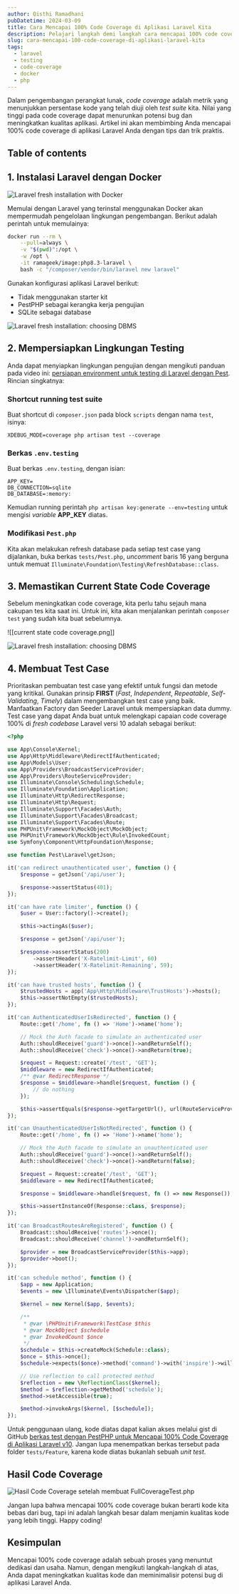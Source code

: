 ```yaml
---
author: Qisthi Ramadhani
pubDatetime: 2024-03-09
title: Cara Mencapai 100% Code Coverage di Aplikasi Laravel Kita
description: Pelajari langkah demi langkah cara mencapai 100% code coverage di aplikasi Laravel kita. Dari instalasi Laravel dengan Docker hingga analisa laporan code coverage, temukan tips dan trik untuk meningkatkan kualitas kode dan mengurangi potensi bug.
slug: cara-mencapai-100-code-coverage-di-aplikasi-laravel-kita
tags:
  - laravel
  - testing
  - code-coverage
  - docker
  - php
---
```


Dalam pengembangan perangkat lunak, _code coverage_ adalah metrik yang menunjukkan persentase kode yang telah diuji oleh _test suite_ kita. Nilai yang tinggi pada code coverage dapat menurunkan potensi bug dan meningkatkan kualitas aplikasi. Artikel ini akan membimbing Anda mencapai 100% code coverage di aplikasi Laravel Anda dengan tips dan trik praktis.

## Table of contents

## 1. Instalasi Laravel dengan Docker

![Laravel fresh installation with Docker](../../assets/images/full-code-coverage-laravel/laravel-fresh-installation-with-docker.png)

Memulai dengan Laravel yang terinstal menggunakan Docker akan mempermudah pengelolaan lingkungan pengembangan. Berikut adalah perintah untuk memulainya:

```bash
docker run --rm \
    --pull=always \
    -v "$(pwd)":/opt \
    -w /opt \
    -it ramageek/image:php8.3-laravel \
    bash -c "/composer/vendor/bin/laravel new laravel"
```

Gunakan konfigurasi aplikasi Laravel berikut:

- Tidak menggunakan starter kit
- PestPHP sebagai kerangka kerja pengujian
- SQLite sebagai database

![Laravel fresh installation: choosing DBMS](../../assets/images/full-code-coverage-laravel/laravel-fresh-installation-with-docker-setup-database.png)

## 2. Mempersiapkan Lingkungan Testing

Anda dapat menyiapkan lingkungan pengujian dengan mengikuti panduan pada video ini: [persiapan environment untuk testing di Laravel dengan Pest](https://youtu.be/fvRdS4qb624). Rincian singkatnya:

### Shortcut running test suite

Buat shortcut di `composer.json` pada block `scripts` dengan nama `test`, isinya:

```
XDEBUG_MODE=coverage php artisan test --coverage
```

### Berkas `.env.testing`

Buat berkas `.env.testing`, dengan isian:

```env
APP_KEY=
DB_CONNECTION=sqlite
DB_DATABASE=:memory:
```

Kemudian running perintah `php artisan key:generate --env=testing` untuk mengisi _variable_ **APP_KEY** diatas.

### Modifikasi `Pest.php`

Kita akan melakukan refresh database pada setiap test case yang dijalankan, buka berkas `tests/Pest.php`, _uncomment_ baris 16 yang berguna untuk memuat `Illuminate\Foundation\Testing\RefreshDatabase::class`.

## 3. Memastikan Current State Code Coverage

Sebelum meningkatkan code coverage, kita perlu tahu sejauh mana cakupan tes kita saat ini. Untuk ini, kita akan menjalankan perintah `composer test` yang sudah kita buat sebelumnya.

![[current state code coverage.png]]


![Laravel fresh installation: choosing DBMS](../../assets/images/full-code-coverage-laravel/laravel-fresh-installation-with-docker-setup-database.png)

## 4. Membuat Test Case

Prioritaskan pembuatan test case yang efektif untuk fungsi dan metode yang kritikal. Gunakan prinsip **FIRST** (_Fast_, _Independent_, _Repeatable_, _Self-Validating_, _Timely_) dalam mengembangkan test case yang baik. Manfaatkan Factory dan Seeder Laravel untuk mempersiapkan data dummy. Test case yang dapat Anda buat untuk melengkapi capaian code coverage 100% di _fresh codebase_ Laravel versi 10 adalah sebagai berikut:

```php
<?php

use App\Console\Kernel;
use App\Http\Middleware\RedirectIfAuthenticated;
use App\Models\User;
use App\Providers\BroadcastServiceProvider;
use App\Providers\RouteServiceProvider;
use Illuminate\Console\Scheduling\Schedule;
use Illuminate\Foundation\Application;
use Illuminate\Http\RedirectResponse;
use Illuminate\Http\Request;
use Illuminate\Support\Facades\Auth;
use Illuminate\Support\Facades\Broadcast;
use Illuminate\Support\Facades\Route;
use PHPUnit\Framework\MockObject\MockObject;
use PHPUnit\Framework\MockObject\Rule\InvokedCount;
use Symfony\Component\HttpFoundation\Response;

use function Pest\Laravel\getJson;

it('can redirect unauthenticated user', function () {
    $response = getJson('/api/user');

    $response->assertStatus(401);
});

it('can have rate limiter', function () {
    $user = User::factory()->create();

    $this->actingAs($user);

    $response = getJson('/api/user');

    $response->assertStatus(200)
        ->assertHeader('X-Ratelimit-Limit', 60)
        ->assertHeader('X-Ratelimit-Remaining', 59);
});

it('can have trusted hosts', function () {
    $trustedHosts = app('App\Http\Middleware\TrustHosts')->hosts();
    $this->assertNotEmpty($trustedHosts);
});

it('can AuthenticatedUserIsRedirected', function () {
    Route::get('/home', fn () => 'Home')->name('home');

    // Mock the Auth facade to simulate an authenticated user
    Auth::shouldReceive('guard')->once()->andReturnSelf();
    Auth::shouldReceive('check')->once()->andReturn(true);

    $request = Request::create('/test', 'GET');
    $middleware = new RedirectIfAuthenticated;
    /** @var RedirectResponse */
    $response = $middleware->handle($request, function () {
        // do nothing
    });

    $this->assertEquals($response->getTargetUrl(), url(RouteServiceProvider::HOME));
});

it('can UnauthenticatedUserIsNotRedirected', function () {
    Route::get('/home', fn () => 'Home')->name('home');

    // Mock the Auth facade to simulate an unauthenticated user
    Auth::shouldReceive('guard')->once()->andReturnSelf();
    Auth::shouldReceive('check')->once()->andReturn(false);

    $request = Request::create('/test', 'GET');
    $middleware = new RedirectIfAuthenticated;

    $response = $middleware->handle($request, fn () => new Response());

    $this->assertInstanceOf(Response::class, $response);
});

it('can BroadcastRoutesAreRegistered', function () {
    Broadcast::shouldReceive('routes')->once();
    Broadcast::shouldReceive('channel')->andReturnSelf();

    $provider = new BroadcastServiceProvider($this->app);
    $provider->boot();
});

it('can schedule method', function () {
    $app = new Application;
    $events = new \Illuminate\Events\Dispatcher($app);

    $kernel = new Kernel($app, $events);

    /**
     * @var \PHPUnit\Framework\TestCase $this
     * @var MockObject $schedule
     * @var InvokedCount $once
     */
    $schedule = $this->createMock(Schedule::class);
    $once = $this->once();
    $schedule->expects($once)->method('command')->with('inspire')->willReturnSelf();

    // Use reflection to call protected method
    $reflection = new \ReflectionClass($kernel);
    $method = $reflection->getMethod('schedule');
    $method->setAccessible(true);

    $method->invokeArgs($kernel, [$schedule]);
});
```

Untuk penggunaan ulang, kode diatas dapat kalian akses melalui gist di GitHub [berkas test dengan PestPHP untuk Mencapai 100% Code Coverage di Aplikasi Laravel v10](https://gist.github.com/ramaID/20e4cc1726f91959d40cae38b690ed36). Jangan lupa menempatkan berkas tersebut pada folder `tests/Feature`, karena kode diatas bukanlah sebuah _unit test_.

## Hasil Code Coverage

![Hasil Code Coverage setelah membuat FullCoverageTest.php](../../assets/images/full-code-coverage-laravel/result-code-coverage.png)

Jangan lupa bahwa mencapai 100% code coverage bukan berarti kode kita bebas dari bug, tapi ini adalah langkah besar dalam menjamin kualitas kode yang lebih tinggi. Happy coding!

## Kesimpulan

Mencapai 100% code coverage adalah sebuah proses yang menuntut dedikasi dan usaha. Namun, dengan mengikuti langkah-langkah di atas, Anda dapat meningkatkan kualitas kode dan meminimalisir potensi bug di aplikasi Laravel Anda.
